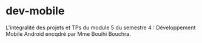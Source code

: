 # dev-mobile
L'intégralité des projets et TPs du module 5 du semestre 4 : Développement Mobile Android encqdré par Mme Bouihi Bouchra.

